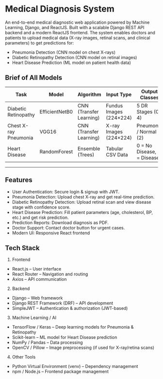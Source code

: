# Medical Diagnosis System
An end-to-end medical diagnostic web application powered by Machine Learning, Django, and ReactJS. Built with a scalable Django REST API backend and a modern ReactJS frontend. The system enables doctors and patients to upload medical data (X-ray images, retinal scans, and clinical parameters) to get predictions for:
- Pneumonia Detection (CNN model on chest X-rays)
- Diabetic Retinopathy Detection (CNN model on retinal images)
- Heart Disease Prediction (ML model on patient health data)

##  Brief of All Models

| Task                   | Model          | Algorithm               | Input Type              | Output Classes              |
|------------------------|----------------|-------------------------|-------------------------|-----------------------------|
| Diabetic Retinopathy   | EfficientNetB0 | CNN (Transfer Learning) | Fundus Images (224×224) | 5 DR Stages (0–4)           | 
| Chest X-ray Pneumonia  | VGG16          | CNN (Transfer Learning) | X-ray Images (224×224)  | Pneumonia / Normal (2)      | 
| Heart Disease          | RandomForest   | Ensemble (Trees)        | Tabular CSV Data        | 0 = No Disease, 1 = Disease |

---

## Features
- User Authentication: Secure login & signup with JWT.
- Pneumonia Detection: Upload chest X-ray and get real-time prediction.
- Diabetic Retinopathy Detection: Upload retinal scan and view disease stage with confidence score.
- Heart Disease Prediction: Fill patient parameters (age, cholesterol, BP, etc.) and get risk prediction.
- Prediction Reports: Download diagnosis as PDF.
- Doctor Support: Contact doctor button for urgent cases.
- Modern UI: Responsive React frontend

## Tech Stack
1. Frontend
- React.js – User interface
- React Router – Navigation and routing
- Axios – API communication
  
2. Backend
- Django – Web framework
- Django REST Framework (DRF) – API development
- SimpleJWT – Authentication & authorization (JWT-based)
  
3. Machine Learning / AI
- TensorFlow / Keras – Deep learning models for Pneumonia & Retinopathy
- Scikit-learn – ML model for Heart Disease prediction
- NumPy / Pandas – Data processing
- OpenCV / Pillow – Image preprocessing (if used for X-ray/retina scans)

4. Other Tools
- Python Virtual Environment (venv) – Dependency management
- npm / Node.js – Frontend package management
